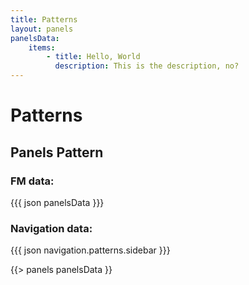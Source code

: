 ```yaml
---
title: Patterns
layout: panels
panelsData:
    items:
        - title: Hello, World
          description: This is the description, no?
---
```


# Patterns

## Panels Pattern

### FM data:
{{{ json panelsData }}}

### Navigation data:
{{{ json navigation.patterns.sidebar }}}

{{> panels panelsData }}
